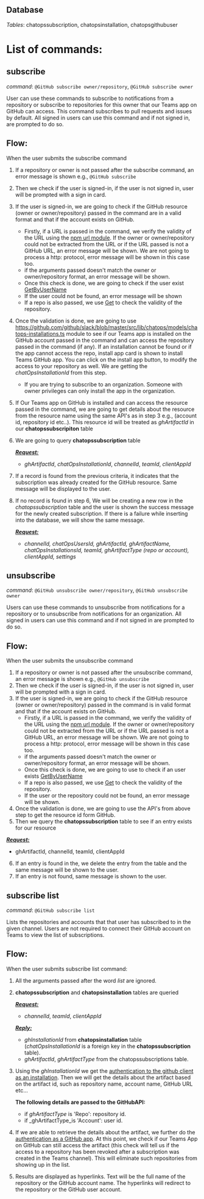 ## Database
_Tables_: chatopssubscription, chatopsinstallation, chatopsgithubuser 
# List of commands:
## subscribe
_command_: `@GitHub subscribe owner/repository`, `@GitHub subscribe owner`

User can use these commands to subscribe to notifications from a repository or subscribe to repositories for this owner that our Teams app on GitHub can access. This command subscribes to pull requests and issues by default. All signed in users can use this command and if not signed in, are prompted to do so. 

## Flow:
When the user submits the subscribe command

1) If a repository or owner is not passed after the subscribe command, an error message is shown e.g., `@GitHub subscribe`
2) Then we check if the user is signed-in, if the user is not signed in, user will be prompted with a sign in card.
3) If the user is signed-in, we are going to check if the GitHub resource (owner or owner/repository) passed in the command are in a valid format and that if the account exists on GitHub.
   * Firstly, if a URL is passed in the command, we verify the validity of the URL using the [npm url module](https://www.npmjs.com/package/url). If the owner or owner/repository could not be extracted from the URL or if the URL passed is not a GitHub URL, an error message will be shown. We are not going to process a http: protocol, error message will be shown in this case too.
   * if the arguments passed doesn't match the owner or owner/repository format, an error message will be shown.
   * Once this check is done, we are going to check if the user exist [GetByUserName](https://octokit.github.io/rest.js/v17#users-get-by-username)
   * If the user could not be found, an error message will be shown
   * If a repo is also passed, we use [Get](https://octokit.github.io/rest.js/v17#repos-get) to check the validity of the repository.
4) Once the validation is done, we are going to use https://github.com/github/slack/blob/master/src/lib/chatops/models/chatops-installations.ts module to see if our Teams app is installed on the GitHub account passed in the command and can access the repository passed in the command (if any). If an installation cannot be found or if the app cannot access the repo, install app card is shown to install Teams GitHub app. You can click on the install app button, to modify the access to your repository as well. We are getting the _chatOpsInstallationId_ from this step.
    * If you are trying to subscribe to an organization. Someone with owner privileges can only install the app in the organization.
5) If Our Teams app on GitHub is installed and can access the resource passed in the command, we are going to get details about the resource from the resource name using the same API's as in step 3 e.g., (account id, repository id etc..). This resource id will be treated as _ghArtifactId_ in our **chatopssubscripiton** table
6) We are going to query **chatopssubscription** table

    <ins>***Request:***</ins>
    * _ghArtifactId_, _chatOpsInstallationId_, _channelId_, _teamId_, _clientAppId_
7) If a record is found from the previous criteria, it indicates that the subscription was already created for the GitHub resource. Same message will be displayed to the user.
8) If no record is found in step 6, We will be creating a new row in the _chatopssubscription_ table and the user is shown the success message for the newly created subscription. If there is a failure while inserting into the database, we will show the same message.

    <ins>***Request:***</ins>
    * _channelId, chatOpsUsersId, ghArtifactId, ghArtifactName, chatOpsInstallationsId, teamId, ghArtifactType (repo or account),    clientAppId, settings_
    
## unsubscribe
_command_: `@GitHub unsubscribe owner/repository`, `@GitHub unsubscribe owner`

Users can use these commands to unsubscribe from notifications for a repository or to unsubscribe from notifications for an organization. All signed in users can use this command and if not signed in are prompted to do so.   
   
## Flow:
When the user submits the unsubscribe command

1) If a repository or owner is not passed after the unsubscribe command, an error message is shown e.g., `@GitHub unsubscribe`
2) Then we check if the user is signed-in, if the user is not signed in, user will be prompted with a sign in card.
3) If the user is signed-in, we are going to check if the GitHub resource (owner or owner/repository) passed in the command is in valid format and that if the account exists on GitHub.
   * Firstly, if a URL is passed in the command, we verify the validity of the URL using the [npm url module](https://www.npmjs.com/package/url). If the owner or owner/repository could not be extracted from the URL or if the URL passed is not a GitHub URL, an error message will be shown. We are not going to process a http: protocol, error message will be shown in this case too.
   * if the arguments passed doesn't match the owner or owner/repository format, an error message will be shown.
   * Once this check is done, we are going to use to check if an user exists [GetByUserName](https://octokit.github.io/rest.js/v17#users-get-by-username)   
   * If a repo is also passed, we use [Get](https://octokit.github.io/rest.js/v17#repos-get) to check the validity of the repository.
   * If the user or the repository could not be found, an error message will be shown.
4) Once the validation is done, we are going to use the API's from above step to get the resource id form GitHub.
5) Then we query the **chatopssubscription** table to see if an entry exists for our resource

  <ins>***Request:***</ins>
  * ghArtifactId, channelId, teamId, clientAppId
  
6) If an entry is found in the, we delete the entry from the table and the same message will be shown to the user.
8) If an entry is not found, same message is shown to the user.
   
## subscribe list
_command_: `@GitHub subscribe list`

Lists the repositories and accounts that that user has subscribed to in the given channel.
Users are not required to connect their GitHub account on Teams to view the list of subscriptions.

## Flow:
When the user submits subscribe list command:

1) All the arguments passed after the word _list_ are ignored.
2) **chatopssubscription** and **chatopsinstallation** tables are queried

     <ins>***Request:***</ins>
     * _channelId_, _teamId_, _clientAppId_
     
     <ins>***Reply:***</ins>
     * _ghInstallationId_ from **chatopsinstallation** table (_chatOpsInstallationId_ is a foreign key in the **chatopssubscription** table).
     * _ghArtifactId_, _ghArtifactType_ from the chatopssubscriptions table.
     
3) Using the _ghInstallationId_ we get the [authentication to the github client as an installation](https://developer.github.com/apps/building-github-apps/authenticating-with-github-apps/#authenticating-as-an-installation). Then we will get the details about the artifact based on the artifact id, such as repository name, account name, GitHub URL etc...

   **The following details are passed to the GitHubAPI:**
   * if _ghArtifactType_ is 'Repo': repository id.
   * if _ghArtifactType_is 'Account': user id.
   
4) If we are able to retrieve the details about the artifact, we further do the [authentication as a GitHub app](https://developer.github.com/apps/building-github-apps/authenticating-with-github-apps/#authenticating-as-a-github-app). At this point, we check if our Teams App on GitHub can still access the artifact (this check will tell us if the access to a repository has been revoked after a subscription was created in the Teams channel). This will eliminate such repositories from showing up in the list.

5) Results are displayed as hyperlinks. Text will be the full name of the repository or the GitHub account name. The hyperlinks will redirect to the repository or the GitHub user account.
